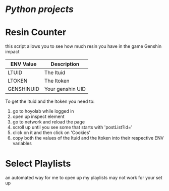 # <i>Python projects</i>

# Resin Counter

this script allows you to see how much resin you have in the game Genshin impact

| ENV Value  | Description      |
|------------|------------------|
| LTUID      | The ltuid        |
| LTOKEN     | The ltoken       |
| GENSHINUID | Your genshin UID |

To get the ltuid and the ltoken you need to:

1. go to hoyolab while logged in
2. open up inspect element
3. go to network and reload the page
4. scroll up until you see some that starts with 'postList?id='
5. click on it and then click on 'Cookies'
6. copy both the values of the ltuid and the ltoken into their respective ENV variables


# Select Playlists 
an automated way for me to open up my playlists may not work for your set up
